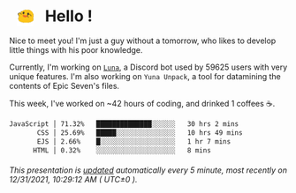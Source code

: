 <h1>   <img src="./spoink.gif" style="vertical-align:middle;" width="30px">   Hello ! </h1>

Nice to meet you! I'm just a guy without a tomorrow, who likes to develop little things with his poor knowledge.

Currently, I'm working on <a href='https://github.com/Asgarrrr/Luna'>`Luna`</a>, a Discord bot used by 59625 users with very unique features. I'm also working on `Yuna Unpack`, a tool for datamining the contents of Epic Seven's files.

This week, I've worked on ~42 hours of coding, and drinked 1 coffees ☕.

```
JavaScript │ 71.32%   ██████████████░░░░░░   30 hrs 2 mins
       CSS │ 25.69%   █████░░░░░░░░░░░░░░░   10 hrs 49 mins
       EJS │ 2.66%    █░░░░░░░░░░░░░░░░░░░   1 hr 7 mins
      HTML │ 0.32%    ░░░░░░░░░░░░░░░░░░░░   8 mins
```

###### This presentation is [updated](https://github.com/Asgarrrr) automatically every 5 minute, most recently on 12/31/2021, 10:29:12 AM ( UTC±0 ).